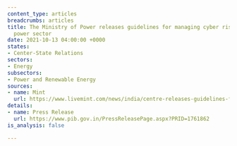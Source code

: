 ```yaml
---
content_type: articles
breadcrumbs: articles
title: The Ministry of Power releases guidelines for managing cyber risks in the electric
  power sector
date: 2021-10-13 04:00:00 +0000
states:
- Center-State Relations
sectors:
- Energy
subsectors:
- Power and Renewable Energy
sources:
- name: Mint
  url: https://www.livemint.com/news/india/centre-releases-guidelines-for-cybersecurity-in-power-sector-for-first-time-11633620389248.html
details:
- name: Press Release
  url: https://www.pib.gov.in/PressReleasePage.aspx?PRID=1761862
is_analysis: false

---
```

